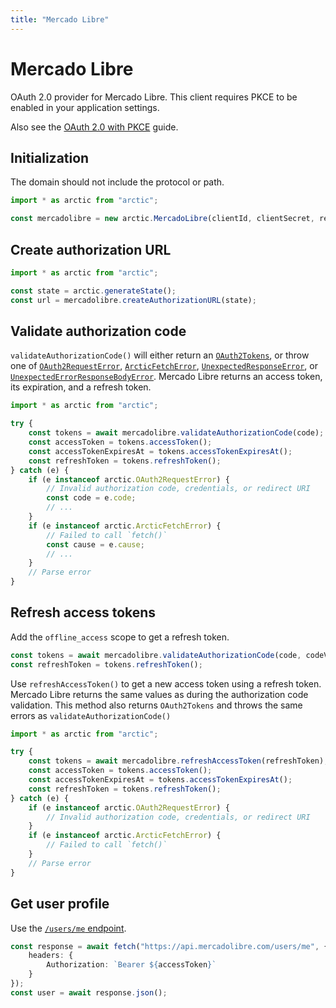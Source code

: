 ```yaml
---
title: "Mercado Libre"
---
```


# Mercado Libre

OAuth 2.0 provider for Mercado Libre. This client requires PKCE to be enabled in your application settings.

Also see the [OAuth 2.0 with PKCE](/guides/oauth2-pkce) guide.

## Initialization

The domain should not include the protocol or path.

```ts
import * as arctic from "arctic";

const mercadolibre = new arctic.MercadoLibre(clientId, clientSecret, redirectURI);
```

## Create authorization URL

```ts
import * as arctic from "arctic";

const state = arctic.generateState();
const url = mercadolibre.createAuthorizationURL(state);
```

## Validate authorization code

`validateAuthorizationCode()` will either return an [`OAuth2Tokens`](/reference/main/OAuth2Tokens), or throw one of [`OAuth2RequestError`](/reference/main/OAuth2RequestError), [`ArcticFetchError`](/reference/main/ArcticFetchError), [`UnexpectedResponseError`](/reference/main/UnexpectedResponseError), or [`UnexpectedErrorResponseBodyError`](/reference/main/UnexpectedErrorResponseBodyError). Mercado Libre returns an access token, its expiration, and a refresh token.

```ts
import * as arctic from "arctic";

try {
	const tokens = await mercadolibre.validateAuthorizationCode(code);
	const accessToken = tokens.accessToken();
	const accessTokenExpiresAt = tokens.accessTokenExpiresAt();
	const refreshToken = tokens.refreshToken();
} catch (e) {
	if (e instanceof arctic.OAuth2RequestError) {
		// Invalid authorization code, credentials, or redirect URI
		const code = e.code;
		// ...
	}
	if (e instanceof arctic.ArcticFetchError) {
		// Failed to call `fetch()`
		const cause = e.cause;
		// ...
	}
	// Parse error
}
```

## Refresh access tokens

Add the `offline_access` scope to get a refresh token.

```ts
const tokens = await mercadolibre.validateAuthorizationCode(code, codeVerifier);
const refreshToken = tokens.refreshToken();
```

Use `refreshAccessToken()` to get a new access token using a refresh token. Mercado Libre returns the same values as during the authorization code validation. This method also returns `OAuth2Tokens` and throws the same errors as `validateAuthorizationCode()`

```ts
import * as arctic from "arctic";

try {
	const tokens = await mercadolibre.refreshAccessToken(refreshToken);
	const accessToken = tokens.accessToken();
	const accessTokenExpiresAt = tokens.accessTokenExpiresAt();
	const refreshToken = tokens.refreshToken();
} catch (e) {
	if (e instanceof arctic.OAuth2RequestError) {
		// Invalid authorization code, credentials, or redirect URI
	}
	if (e instanceof arctic.ArcticFetchError) {
		// Failed to call `fetch()`
	}
	// Parse error
}
```

## Get user profile

Use the [`/users/me` endpoint](https://developers.mercadolibre.com.ar/es_ar/consulta-usuarios#Consultar-mis-datos-personales).

```ts
const response = await fetch("https://api.mercadolibre.com/users/me", {
	headers: {
		Authorization: `Bearer ${accessToken}`
	}
});
const user = await response.json();
```
